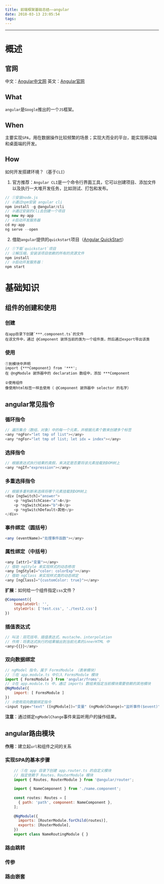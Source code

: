 ```yaml
---
title: 前端框架基础总结——angular
date: 2018-03-13 23:05:54
tags:
---
```


------

# 概述
## 官网
中文：[Angular中文网](https://angular.cn/)
英文：[Angular官网](https://angular.io/)
## What
`angular`是`Google`推出的一个`JS`框架。
## When
主要实现`SPA`，用在数据操作比较频繁的场景；实现大而全的平台，能实现移动端和桌面端的开发。
## How
如何开发搭建环境？（基于`CLI`）
1. 官方推荐：`Angular CLI`是一个命令行界面工具，它可以创建项目、添加文件以及执行一大堆开发任务，比如测试、打包和发布。
``` javascript
// ①安装node.js
// ②通过npm安装 angular cli
npm install -g @angular/cli
// ③通过安装的cli去创建一个项目
ng new my-app
// ④启动开发服务器
cd my-app
ng serve --open
```
2. 借助`angular`提供的`quickstart`项目（[Angular QuickStart](https://github.com/angular/quickstart)）
``` javascript
// ①下载`quickstart`项目
// ②解压缩，安装该项目依赖的所有的资源文件
npm install
// ③启动开发服务器：
npm start
```
# 基础知识
## 组件的创建和使用
### 创建
```
在app目录下创建`***.component.ts`的文件
在该文件中，通过 @Component 装饰当前的类为一个组件类，然后通过export导出该类
```
### 使用
```
①到模块中声明
import {***Component} from '***';
在 @ngModule 装饰器中的 declaration 数组中，添加 ***Component

②使用组件
像使用html标签一样去使用（ @Component 装饰器中 selector 的名字）
```
## angular常见指令
###  循环指令
``` javascript
// 遍历集合（数组、对象）中的每一个元素，并根据元素个数来创建多个标签
<any *ngFor="let tmp of list"></any>
<any *ngFor="let tmp of list; let idx = index"></any>
```
###  选择指令
``` javascript
// 根据表达式执行结果的真假，来决定是否要将该元素挂载到DOM树上
<any *ngIf="expression"></any>
```
### 多重选择指令
``` javascript
// 根据多重判断来选择将哪个元素挂载到DOM树上
<div [ngSwitch]="answer">
	<p *ngSwitchCase="a">A</p>
	<p *ngSwitchCase="b">B</p>
	<p *ngSwitchDefault>其他</p>
</div>
```
### 事件绑定（圆括号）
``` javascript
<any (eventName)="处理事件函数"></any>
```
### 属性绑定（中括号）
``` javascript
<any [attr]="变量"></any>
// 借助 ngStyle 来实现样式的动态修改
<any [ngStyle]="color: colorExp"></any>
// 借助 ngClass 来实现样式类的动态绑定
<any [ngClass]="{customColor: true}"></any>
```
**扩展**：如何给一个组件指定`css`文件？
``` javascript
@Component({
	templateUrl: '',
	styleUrls: ['test.css', './test2.css']
})
```
### 插值表达式
``` javascript
// 叫法：双花括号、插值表达式、mustache、interpolation
// 作用：将表达式执行的结果输出到当前元素的innerHTML 中
<any>{{}}</any>
```
### 双向数据绑定
``` javascript
// ngModel 指令，属于 FormsModule （表单模块）
// ①在 app.module.ts 中引入 FormsModule 模块
import { FormsModule } from 'angular/froms';
// ②在 app.module.ts 中，通过 imports 数组来指定当前模块需要依赖的其他模块
@NgModule({
	import: [ FormsModule ]
})
// ③使用双向数据绑定指令
<input type="text" ([ngModule])="变量" (ngModelChange)="监听事件($event)" />
```
**注意**：通过绑定`ngModelChange`事件来监听用户的操作结果。
## angular路由模块
**作用**：建立起`url`和组件之间的关系
### 实现SPA的基本步骤
``` javascript
	// ①在 app 目录下创建 app.router.ts 的自定义模块
	// 指定依赖于 Routes、RouterModule 模块
	import { Routes, RouterModule } from '@angular/router';
	
	import { NameComponent } from './name.component';
	
	const routes: Routes = [
	  { path: 'path', component: NameComponent },
	];
	
	@NgModule({
	  imports: [RouterModule.forChild(routes)],
	  exports: [RouterModule],
	})
	export class NameRoutingModule { }
```
### 路由跳转
### 传参
### 路由嵌套
